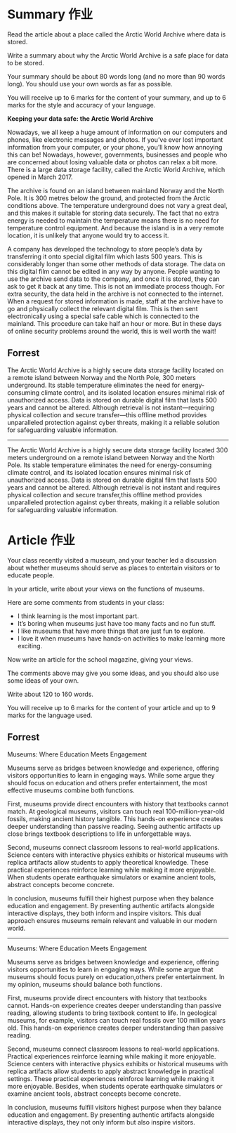 # Summary 作业
Read the article about a place called the Arctic World Archive where data is stored.

Write a summary about why the Arctic World Archive is a safe place for data to be stored.

Your summary should be about 80 words long (and no more than 90 words long). You should use your own words as far as possible.

You will receive up to 6 marks for the content of your summary, and up to 6 marks for the style and accuracy of your language.

**Keeping your data safe: the Arctic World Archive**

Nowadays, we all keep a huge amount of information on our computers and phones, like electronic messages and photos. If you’ve ever lost important information from your computer, or your phone, you’ll know how annoying this can be! Nowadays, however, governments, businesses and people who are concerned about losing valuable data or photos can relax a bit more. There is a large data storage facility, called the Arctic World Archive, which opened in March 2017.

The archive is found on an island between mainland Norway and the North Pole. It is 300 metres below the ground, and protected from the Arctic conditions above. The temperature underground does not vary a great deal, and this makes it suitable for storing data securely. The fact that no extra energy is needed to maintain the temperature means there is no need for temperature control equipment. And because the island is in a very remote location, it is unlikely that anyone would try to access it.

A company has developed the technology to store people’s data by transferring it onto special digital film which lasts 500 years. This is considerably longer than some other methods of data storage. The data on this digital film cannot be edited in any way by anyone. People wanting to use the archive send data to the company, and once it is stored, they can ask to get it back at any time. This is not an immediate process though. For extra security, the data held in the archive is not connected to the internet. When a request for stored information is made, staff at the archive have to go and physically collect the relevant digital film. This is then sent electronically using a special safe cable which is connected to the mainland. This procedure can take half an hour or more. But in these days of online security problems around the world, this is well worth the wait!


## Forrest
The Arctic World Archive is a highly secure data storage facility located on a remote island between Norway and the North Pole, 300 meters underground. Its stable temperature eliminates the need for energy-consuming climate control, and its isolated location ensures minimal risk of unauthorized access. Data is stored on durable digital film that lasts 500 years and cannot be altered. Although retrieval is not instant—requiring physical collection and secure transfer—this offline method provides unparalleled protection against cyber threats, making it a reliable solution for safeguarding valuable information.

------------
The Arctic World Archive is a highly secure data storage facility located 300 meters underground on a remote island between Norway and the North Pole. Its stable temperature eliminates the need for energy-consuming climate control, and its isolated location ensures minimal risk of unauthorized access. Data is stored on durable digital film that lasts 500 years and cannot be altered. Although retrieval is not instant and requires physical collection and secure transfer,this offline method provides unparalleled protection against cyber threats, making it a reliable solution for safeguarding valuable information.

# Article 作业
Your class recently visited a museum, and your teacher led a discussion about whether museums should serve as places to entertain visitors or to educate people.

In your article, write about your views on the functions of museums.

Here are some comments from students in your class:
- I think learning is the most important part.
- It’s boring when museums just have too many facts and no fun stuff.
- I like museums that have more things that are just fun to explore.
- I love it when museums have hands-on activities to make learning more exciting.

Now write an article for the school magazine, giving your views.

The comments above may give you some ideas, and you should also use some ideas of your own.

Write about 120 to 160 words.

You will receive up to 6 marks for the content of your article and up to 9 marks for the language used.

## Forrest
Museums: Where Education Meets Engagement

Museums serve as bridges between knowledge and experience, offering visitors opportunities to learn in engaging ways. While some argue they should focus on education and others prefer entertainment, the most effective museums combine both functions.

First, museums provide direct encounters with history that textbooks cannot match. At geological museums, visitors can touch real 100-million-year-old fossils, making ancient history tangible. This hands-on experience creates deeper understanding than passive reading. Seeing authentic artifacts up close brings textbook descriptions to life in unforgettable ways.

Second, museums connect classroom lessons to real-world applications. Science centers with interactive physics exhibits or historical museums with replica artifacts allow students to apply theoretical knowledge. These practical experiences reinforce learning while making it more enjoyable. When students operate earthquake simulators or examine ancient tools, abstract concepts become concrete.

In conclusion, museums fulfill their highest purpose when they balance education and engagement. By presenting authentic artifacts alongside interactive displays, they both inform and inspire visitors. This dual approach ensures museums remain relevant and valuable in our modern world.

---------------------
Museums: Where Education Meets Engagement

Museums serve as bridges between knowledge and experience, offering visitors opportunities to learn in engaging ways. While some argue that museums should focus purely on education,others prefer entertainment. In
my opinion, museums should balance both functions.

First, museums provide direct encounters with history that textbooks cannot. Hands-on experience creates deeper understanding than passive reading, allowing students to bring textbook content to life. In geological museums, for example, visitors can touch real fossils over 100 million years old. This hands-on experience creates deeper understanding than passive reading. 

Second, museums connect classroom lessons to real-world applications. Practical experiences reinforce learning while making it more enjoyable. Science centers with interactive physics exhibits or historical museums with replica artifacts allow students to apply abstract knowledge in practical settings. These practical experiences reinforce learning while making it more enjoyable. Besides, when students operate earthquake simulators or examine ancient tools, abstract concepts become concrete.

In conclusion, museums fulfill visitors highest purpose when they balance education and engagement. By presenting authentic artifacts alongside interactive displays, they not only inform but also inspire visitors.

